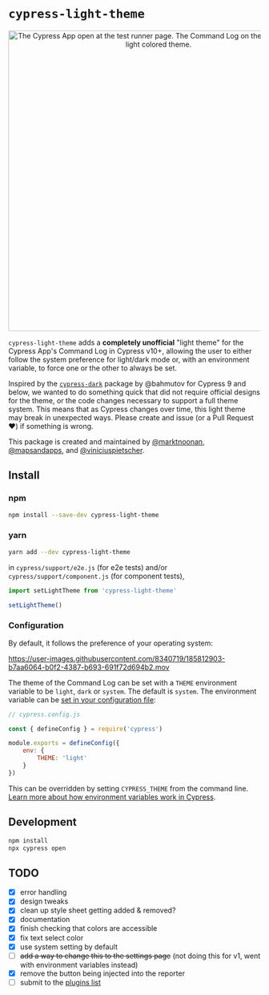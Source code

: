 # `cypress-light-theme`
<p align="center">
    <img width="600" alt="The Cypress App open at the test runner page. The Command Log on the left is using a light colored theme." src="https://user-images.githubusercontent.com/8340719/185812858-25aab730-47e6-4815-879a-ddbe010775c8.png">
</p>

`cypress-light-theme` adds a **completely unofficial** "light theme" for the Cypress App's Command Log in Cypress v10+, allowing the user to either follow the system preference for light/dark mode or, with an environment variable, to force one or the other to always be set.

Inspired by the [`cypress-dark`](https://npmjs.com/package/cypress-dark) package by @bahmutov for Cypress 9 and below, we wanted to do something quick that did not require official designs for the theme, or the code changes necessary to support a full theme system. This means that as Cypress changes over time, this light theme may break in unexpected ways. Please create and issue (or a Pull Request ❤️) if something is wrong.

This package is created and maintained by [@marktnoonan](https://github.com/marktnoonan), [@mapsandapps](https://github.com/mapsandapps), and [@viniciuspietscher](https://github.com/viniciuspietscher).

## Install

### npm

```sh
npm install --save-dev cypress-light-theme
```

### yarn

```sh
yarn add --dev cypress-light-theme
```

in `cypress/support/e2e.js` (for e2e tests) and/or `cypress/support/component.js` (for component tests),

```js
import setLightTheme from 'cypress-light-theme'

setLightTheme()
```

### Configuration

By default, it follows the preference of your operating system:

https://user-images.githubusercontent.com/8340719/185812903-b7aa6064-b0f2-4387-b693-691f72d694b2.mov

The theme of the Command Log can be set with a `THEME` environment variable to be `light`, `dark` or `system`. The default is `system`. The environment variable can be [set in your configuration file](https://on.cypress.io/configuration):

```js
// cypress.config.js

const { defineConfig } = require('cypress')

module.exports = defineConfig({
    env: {
        THEME: 'light'
    }
})

```

This can be overridden by setting `CYPRESS_THEME` from the command line. [Learn more about how environment variables work in Cypress](https://on.cypress.io/environment-variables).

## Development

```sh
npm install
npx cypress open
```


## TODO

- [x] error handling
- [x] design tweaks
- [x] clean up style sheet getting added & removed?
- [x] documentation
- [x] finish checking that colors are accessible
- [x] fix text select color
- [x] use system setting by default
- [ ] ~~add a way to change this to the settings page~~ (not doing this for v1, went with environment variables instead)
- [x] remove the button being injected into the reporter
- [ ] submit to the [plugins list](https://docs.cypress.io/plugins/directory)
